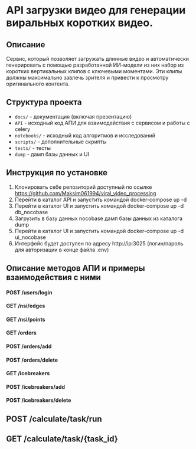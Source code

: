 # API загрузки видео для генерации виральных коротких видео.

## Описание

Сервис, который позволяет загружать длинные видео и автоматически генерировать с помощью разработанной ИИ-модели 
из них набор из коротких вертикальных клипов с ключевыми моментами. Эти клипы должны  максимально завлечь зрителя и 
привести к просмотру оригинального контента.

## Структура проекта

- `docs/` - документация (включая презентацию)
- `API` - исходный код АПИ для взаимодействия с сервисом и работы с celery
- `notebooks/` - исходный код алгоритмов и исследований
- `scripts/` - дополнительные скрипты
- `tests/` - тесты
- `dump` - дамп базы данных и UI

## Инструкция по установке

1. Клонировать себе репозиторий доступный по ссылке https://github.com/Maksim061994/viral_video_processing
2. Перейти в каталог API и запустить командой docker-compose up -d
3. Перейти в каталог UI и запустить командой docker-compose up -d db_nocobase
4. Загрузить в базу данных nocobase дамп базы данных из каталога dump
5. Перейти в каталог UI и запустить командой docker-compose up -d ui_nocobase
6. Интерфейс будет доступен по адресу http://ip:3025 (логин/пароль для авторизации в конце файла .env)


## Описание методов АПИ и примеры взаимодействия с ними


#### POST /users/login


#### GET /nsi/edges


#### GET /nsi/points


#### GET /orders


#### POST /orders/add


#### POST /orders/delete


#### GET /icebreakers


#### POST /icebreakers/add


#### POST /icebreakers/delete


## POST /calculate/task/run


## GET /calculate/task/{task_id}